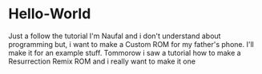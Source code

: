 # Hello-World
Just a follow the tutorial
I'm Naufal and i don't understand about programming but, i want to make a Custom ROM for my father's phone.
I'll make it for an example stuff. Tommorow i saw a tutorial how to make a Resurrection Remix ROM and i really want to make it one
